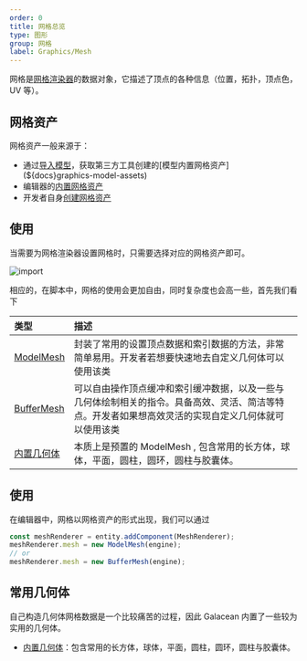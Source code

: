 ```yaml
---
order: 0
title: 网格总览
type: 图形
group: 网格
label: Graphics/Mesh
---
```


网格是[网格渲染器](${docs}graphics-renderer-meshRenderer)的数据对象，它描述了顶点的各种信息（位置，拓扑，顶点色，UV 等）。

## 网格资产

网格资产一般来源于：

- 通过[导入模型](${docs}graphics-model-importGlTF)，获取第三方工具创建的[模型内置网格资产](${docs}graphics-model-assets)
- 编辑器的[内置网格资产](${docs}graphics-mesh-primitiveMesh)
- 开发者自身[创建网格资产](${docs}graphics-mesh-primitiveMesh)

## 使用

当需要为网格渲染器设置网格时，只需要选择对应的网格资产即可。

<img src="https://mdn.alipayobjects.com/huamei_yo47yq/afts/img/A*fmhoSrmQQ78AAAAAAAAAAAAADhuCAQ/original" alt="import" style="zoom:100%;" />

相应的，在脚本中，网格的使用会更加自由，同时复杂度也会高一些，首先我们看下

| 类型                                             | 描述                                                                                                                                                 |
| :----------------------------------------------- | :--------------------------------------------------------------------------------------------------------------------------------------------------- |
| [ModelMesh](${docs}graphics-mesh-modelMesh)      | 封装了常用的设置顶点数据和索引数据的方法，非常简单易用。开发者若想要快速地去自定义几何体可以使用该类                                                 |
| [BufferMesh](${docs}graphics-mesh-bufferMesh)    | 可以自由操作顶点缓冲和索引缓冲数据，以及一些与几何体绘制相关的指令。具备高效、灵活、简洁等特点。开发者如果想高效灵活的实现自定义几何体就可以使用该类 |
| [内置几何体](${docs}graphics-mesh-primitiveMesh) | 本质上是预置的 ModelMesh , 包含常用的长方体，球体，平面，圆柱，圆环，圆柱与胶囊体。                                                                  |

## 使用

在编辑器中，网格以网格资产的形式出现，我们可以通过

```typescript
const meshRenderer = entity.addComponent(MeshRenderer);
meshRenderer.mesh = new ModelMesh(engine);
// or
meshRenderer.mesh = new BufferMesh(engine);
```

## 常用几何体

自己构造几何体网格数据是一个比较痛苦的过程，因此 Galacean 内置了一些较为实用的几何体。

- [内置几何体](${docs}graphics-model)：包含常用的长方体，球体，平面，圆柱，圆环，圆柱与胶囊体。
